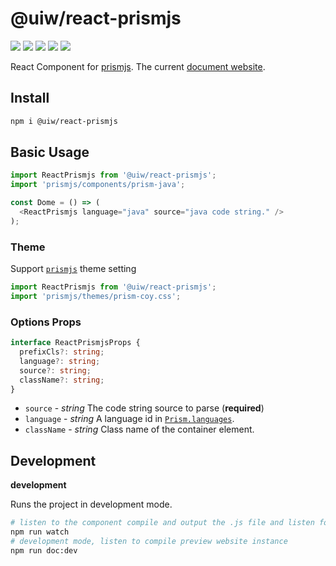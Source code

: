 @uiw/react-prismjs
===
<!--dividing-->

[![](https://img.shields.io/github/issues/uiwjs/react-prismjs.svg)](https://github.com/uiwjs/react-prismjs/issues)
[![](https://img.shields.io/github/forks/uiwjs/react-prismjs.svg)](https://github.com/uiwjs/react-prismjs/network)
[![](https://img.shields.io/github/stars/uiwjs/react-prismjs.svg)](https://github.com/uiwjs/react-prismjs/stargazers)
[![](https://img.shields.io/github/release/uiwjs/react-prismjs)](https://github.com/uiwjs/react-prismjs/releases)
[![](https://img.shields.io/npm/v/@uiw/react-prismjs.svg)](https://www.npmjs.com/package/@uiw/react-prismjs)

React Component for [prismjs](https://github.com/PrismJS/prism). The current [document website](https://uiwjs.github.io/react-prismjs/).

## Install

```bash
npm i @uiw/react-prismjs
```

## Basic Usage

```js
import ReactPrismjs from '@uiw/react-prismjs';
import 'prismjs/components/prism-java';

const Dome = () => (
  <ReactPrismjs language="java" source="java code string." />
);
```

### Theme

Support [`prismjs`](https://github.com/PrismJS/prism/tree/master/themes) theme setting

```js
import ReactPrismjs from '@uiw/react-prismjs';
import 'prismjs/themes/prism-coy.css';
```

### Options Props

```typescript
interface ReactPrismjsProps {
  prefixCls?: string;
  language?: string;
  source?: string;
  className?: string;
}
```

- `source` - _string_ The code string source to parse (**required**)
- `language` - _string_ A language id in [`Prism.languages`](https://github.com/PrismJS/prism/blob/388ad996c4b576205de4d4feda69202bd26c1345/components.json).
- `className` - _string_ Class name of the container element.

## Development

**development**

Runs the project in development mode.  

```bash
# listen to the component compile and output the .js file and listen for compilation output type .d.ts file
npm run watch
# development mode, listen to compile preview website instance
npm run doc:dev
```
